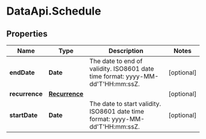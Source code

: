 # DataApi.Schedule

## Properties
Name | Type | Description | Notes
------------ | ------------- | ------------- | -------------
**endDate** | **Date** | The date to end of validity. ISO8601 date time format: yyyy-MM-dd&#x27;T&#x27;HH:mm:ssZ. | [optional] 
**recurrence** | [**Recurrence**](Recurrence.md) |  | [optional] 
**startDate** | **Date** | The date to start validity. ISO8601 date time format: yyyy-MM-dd&#x27;T&#x27;HH:mm:ssZ. | [optional] 
